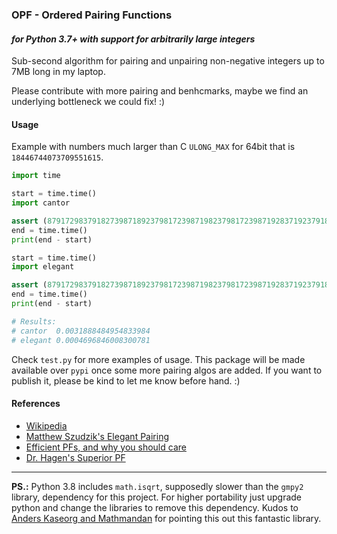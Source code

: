 ### OPF - Ordered Pairing Functions 
#### _for Python 3.7+ with support for arbitrarily large integers_ 

Sub-second algorithm for pairing and unpairing non-negative integers up to 7MB long in my laptop.

Please contribute with more pairing and benhcmarks, maybe we find an underlying bottleneck we could fix! :)

#### Usage
Example with numbers much larger than C `ULONG_MAX` for 64bit that is `18446744073709551615`.

```python
import time

start = time.time()
import cantor

assert (87917298379182739871892379817239871982379817239871928371923791827398172397129387192379182379182379182739182739187239817329871923791827981723, 981729837981273971298379812739817239871923791827398172398712983767468675465746172649162486347649289817239) == cantor.unpair(cantor.pair(87917298379182739871892379817239871982379817239871928371923791827398172397129387192379182379182379182739182739187239817329871923791827981723, 981729837981273971298379812739817239871923791827398172398712983767468675465746172649162486347649289817239))
end = time.time()
print(end - start)

start = time.time()
import elegant

assert (87917298379182739871892379817239871982379817239871928371923791827398172397129387192379182379182379182739182739187239817329871923791827981723, 981729837981273971298379812739817239871923791827398172398712983767468675465746172649162486347649289817239) == elegant.unpair(elegant.pair(87917298379182739871892379817239871982379817239871928371923791827398172397129387192379182379182379182739182739187239817329871923791827981723, 981729837981273971298379812739817239871923791827398172398712983767468675465746172649162486347649289817239))
end = time.time()
print(end - start)

# Results:
# cantor  0.0031888484954833984
# elegant 0.0004696846008300781
```

Check `test.py` for more examples of usage. This package will be made available over `pypi` once some more pairing algos are added. If you want to publish it, please be kind to let me know before hand. :)

#### References
* [Wikipedia](https://en.wikipedia.org/wiki/Pairing_function)
* [Matthew Szudzik's Elegant Pairing](http://szudzik.com/ElegantPairing.pdf)
* [Efficient PFs, and why you should care](https://www.researchgate.net/publication/220181086_Efficient_Pairing_Functions_-_and_Why_You_Should_Care)
* [Dr. Hagen's Superior PF](https://drhagen.com/blog/superior-pairing-function/)

------
**PS.:** Python 3.8 includes `math.isqrt`, supposedly slower than the `gmpy2` library, dependency for this project. For higher portability just upgrade python and change the libraries to remove this dependency. Kudos to [Anders Kaseorg and Mathmandan](https://stackoverflow.com/questions/15390807/integer-square-root-in-python) for pointing this out this fantastic library.
